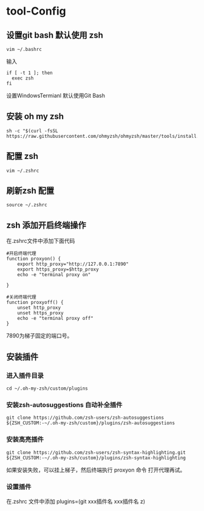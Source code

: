 # tool-Config
## 设置git bash 默认使用 zsh
```
vim ~/.bashrc
```
输入
```
if [ -t 1 ]; then
  exec zsh
fi
```
设置WindowsTermianl 默认使用Git Bash


## 安装 oh my zsh
```
sh -c "$(curl -fsSL https://raw.githubusercontent.com/ohmyzsh/ohmyzsh/master/tools/install.sh)"
```


## 配置 zsh
```
vim ~/.zshrc
```

## 刷新zsh 配置
```
source ~/.zshrc
```

## zsh 添加开启终端操作
在.zshrc文件中添加下面代码
```
#开启终端代理
function proxyon() {
	export http_proxy="http://127.0.0.1:7890"
	export https_proxy=$http_proxy
	echo -e "terminal proxy on"

}

#关闭终端代理
function proxyoff() {
	unset http_proxy
	unset https_proxy
	echo -e "terminal proxy off"
}
```

7890为梯子固定的端口号。

## 安装插件

### 进入插件目录
```
cd ~/.oh-my-zsh/custom/plugins
```

### 安装zsh-autosuggestions 自动补全插件
```
git clone https://github.com/zsh-users/zsh-autosuggestions ${ZSH_CUSTOM:-~/.oh-my-zsh/custom}/plugins/zsh-autosuggestions
```

### 安装高亮插件 

```
git clone https://github.com/zsh-users/zsh-syntax-highlighting.git ${ZSH_CUSTOM:-~/.oh-my-zsh/custom}/plugins/zsh-syntax-highlighting
```

如果安装失败，可以挂上梯子，然后终端执行 proxyon 命令 打开代理再试。

### 设置插件
在.zshrc 文件中添加 
plugins=(git xxx插件名 xxx插件名 z)